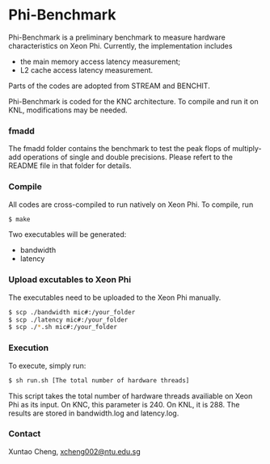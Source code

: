 # Phi-Benchmark

Phi-Benchmark is a preliminary benchmark to measure hardware characteristics on Xeon Phi. Currently, the implementation includes 
  - the main memory access latency measurement;
  - L2 cache access latency measurement.

Parts of the codes are adopted from STREAM and BENCHIT. 

Phi-Benchmark is coded for the KNC architecture. To compile and run it on KNL, modifications may be needed. 

### fmadd

The fmadd folder contains the benchmark to test the peak flops of multiply-add operations of single and double precisions. Please refert to the README file in that folder for details. 

### Compile
All codes are cross-compiled to run natively on Xeon Phi. To compile, run

```sh
$ make
```

Two executables will be generated:
  - bandwidth
  - latency

### Upload excutables to Xeon Phi

The executables need to be uploaded to the Xeon Phi manually. 

```sh
$ scp ./bandwidth mic#:/your_folder
$ scp ./latency mic#:/your_folder
$ scp ./*.sh mic#:/your_folder
```

### Execution

To execute, simply run:
```sh
$ sh run.sh [The total number of hardware threads]
```

This script takes the total number of hardware threads availiable on Xeon Phi as its input. On KNC, this parameter is 240. On KNL, it is 288. The results are stored in bandwidth.log and latency.log.


### Contact
Xuntao Cheng, xcheng002@ntu.edu.sg
